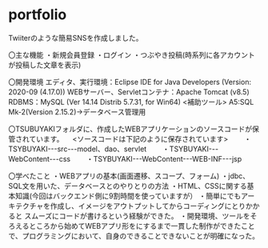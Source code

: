 # portfolio

Twiiterのような簡易SNSを作成しました。

〇主な機能
・新規会員登録
・ログイン
・つぶやき投稿(時系列に各アカウントが投稿した文章を表示)

〇開発環境
エディタ、実行環境：Eclipse IDE for Java Developers (Version: 2020-09 (4.17.0))
WEBサーバー、Servletコンテナ：Apache Tomcat (v8.5)
RDBMS：MySQL (Ver 14.14 Distrib 5.7.31, for Win64)
<補助ツール>
A5:SQL Mk-2(Version 2.15.2)→データベース管理用

〇TSUBUYAKIフォルダに、作成したWEBアプリケーションのソースコードが保管されています。
　<ソースコードは下記のように保存されています>
　　・TSYBUYAKI---src---model、dao、servlet
　　・TSYBUYAKI---WebContent---css
　　・TSYBUYAKI---WebContent---WEB-INF---jsp
  
〇学べたこと
・WEBアプリの基本(画面遷移、スコープ、フォーム)
・jdbc、SQL文を用いた、データベースとのやりとりの方法
・HTML、CSSに関する基本知識(今回はバックエンド側に9割時間を使っていますが）
・簡単にでもアーキテクチャを作成し、イメージをアウトプットしてからコーディングにとりかかると
スムーズにコードが書けるという経験ができた。
・開発環境、ツールをそろえるところから始めてWEBアプリ形をにするまで一貫した制作ができたこと
で、プログラミングにおいて、自身のできることできないことが明確になった。
